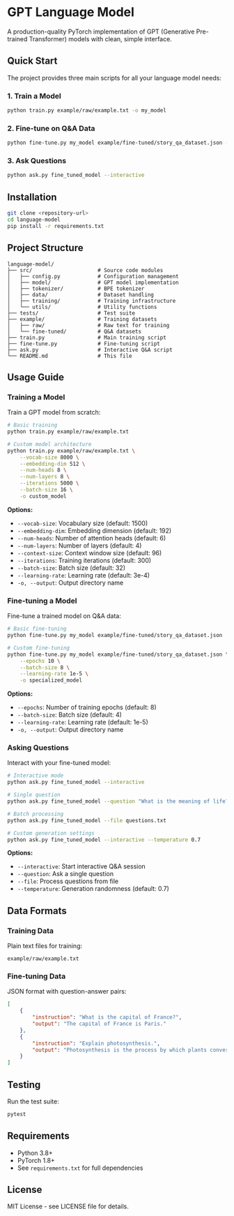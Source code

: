 # GPT Language Model

A production-quality PyTorch implementation of GPT (Generative Pre-trained Transformer) models with clean, simple interface.

## Quick Start

The project provides three main scripts for all your language model needs:

### 1. Train a Model
```bash
python train.py example/raw/example.txt -o my_model
```

### 2. Fine-tune on Q&A Data  
```bash
python fine-tune.py my_model example/fine-tuned/story_qa_dataset.json -o fine_tuned_model
```

### 3. Ask Questions
```bash
python ask.py fine_tuned_model --interactive
```

## Installation

```bash
git clone <repository-url>
cd language-model
pip install -r requirements.txt
```

## Project Structure

```
language-model/
├── src/                     # Source code modules
│   ├── config.py            # Configuration management
│   ├── model/               # GPT model implementation
│   ├── tokenizer/           # BPE tokenizer
│   ├── data/                # Dataset handling
│   ├── training/            # Training infrastructure
│   └── utils/               # Utility functions
├── tests/                   # Test suite
├── example/                 # Training datasets
│   ├── raw/                 # Raw text for training
│   └── fine-tuned/          # Q&A datasets
├── train.py                 # Main training script
├── fine-tune.py             # Fine-tuning script
├── ask.py                   # Interactive Q&A script
└── README.md                # This file
```

## Usage Guide

### Training a Model

Train a GPT model from scratch:

```bash
# Basic training
python train.py example/raw/example.txt

# Custom model architecture
python train.py example/raw/example.txt \
    --vocab-size 8000 \
    --embedding-dim 512 \
    --num-heads 8 \
    --num-layers 8 \
    --iterations 5000 \
    --batch-size 16 \
    -o custom_model
```

**Options:**
- `--vocab-size`: Vocabulary size (default: 1500)
- `--embedding-dim`: Embedding dimension (default: 192)
- `--num-heads`: Number of attention heads (default: 6)
- `--num-layers`: Number of layers (default: 4)
- `--context-size`: Context window size (default: 96)
- `--iterations`: Training iterations (default: 300)
- `--batch-size`: Batch size (default: 32)
- `--learning-rate`: Learning rate (default: 3e-4)
- `-o, --output`: Output directory name

### Fine-tuning a Model

Fine-tune a trained model on Q&A data:

```bash
# Basic fine-tuning
python fine-tune.py my_model example/fine-tuned/story_qa_dataset.json

# Custom fine-tuning
python fine-tune.py my_model example/fine-tuned/story_qa_dataset.json \
    --epochs 10 \
    --batch-size 8 \
    --learning-rate 1e-5 \
    -o specialized_model
```

**Options:**
- `--epochs`: Number of training epochs (default: 8)
- `--batch-size`: Batch size (default: 4)
- `--learning-rate`: Learning rate (default: 1e-5)
- `-o, --output`: Output directory name

### Asking Questions

Interact with your fine-tuned model:

```bash
# Interactive mode
python ask.py fine_tuned_model --interactive

# Single question
python ask.py fine_tuned_model --question "What is the meaning of life?"

# Batch processing
python ask.py fine_tuned_model --file questions.txt

# Custom generation settings
python ask.py fine_tuned_model --interactive --temperature 0.7
```

**Options:**
- `--interactive`: Start interactive Q&A session
- `--question`: Ask a single question
- `--file`: Process questions from file
- `--temperature`: Generation randomness (default: 0.7)

## Data Formats

### Training Data
Plain text files for training:
```
example/raw/example.txt
```

### Fine-tuning Data
JSON format with question-answer pairs:
```json
[
    {
        "instruction": "What is the capital of France?",
        "output": "The capital of France is Paris."
    },
    {
        "instruction": "Explain photosynthesis.",
        "output": "Photosynthesis is the process by which plants convert sunlight into energy..."
    }
]
```

## Testing

Run the test suite:
```bash
pytest
```

## Requirements

- Python 3.8+
- PyTorch 1.8+
- See `requirements.txt` for full dependencies

## License

MIT License - see LICENSE file for details.
